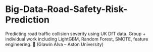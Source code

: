 # Big-Data-Road-Safety-Risk-Prediction
Predicting road traffic collision severity using UK DfT data. Group + individual work including LightGBM, Random Forest, SMOTE, feature engineering. 🚦 (Glawin Alva – Aston University)
